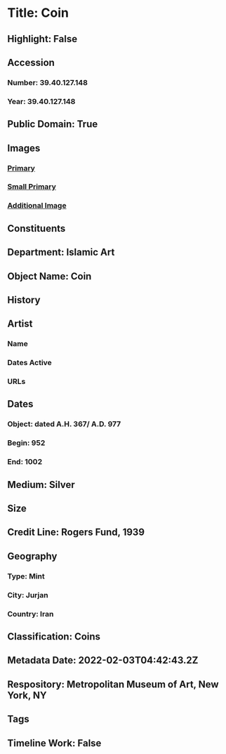# Title: Coin
## Highlight: False
## Accession
### Number: 39.40.127.148
### Year: 39.40.127.148
## Public Domain: True
## Images
### [Primary](https://images.metmuseum.org/CRDImages/is/original/39.40.127.148a.JPG)
### [Small Primary](https://images.metmuseum.org/CRDImages/is/web-large/39.40.127.148a.JPG)
### [Additional Image](https://images.metmuseum.org/CRDImages/is/original/39.40.127.148b.JPG)
## Constituents
## Department: Islamic Art
## Object Name: Coin
## History
## Artist
### Name
### Dates Active
### URLs
## Dates
### Object: dated A.H. 367/ A.D. 977
### Begin: 952
### End: 1002
## Medium: Silver
## Size
## Credit Line: Rogers Fund, 1939
## Geography
### Type: Mint
### City: Jurjan
### Country: Iran
## Classification: Coins
## Metadata Date: 2022-02-03T04:42:43.2Z
## Respository: Metropolitan Museum of Art, New York, NY
## Tags
## Timeline Work: False
